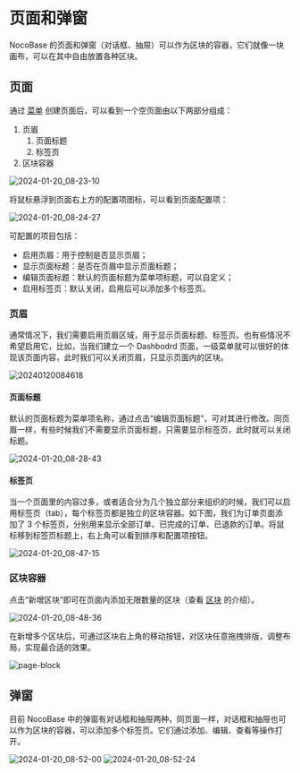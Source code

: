 # 页面和弹窗

NocoBase 的页面和弹窗（对话框、抽屉）可以作为区块的容器，它们就像一块画布，可以在其中自由放置各种区块。

## 页面
通过 [菜单](./menus/index.md) 创建页面后，可以看到一个空页面由以下两部分组成：
1. 页眉
   1. 页面标题
   2. 标签页
2. 区块容器

![2024-01-20_08-23-10](https://nocobase-docs.oss-cn-beijing.aliyuncs.com/2024-01-20_08-23-10.jpg)

将鼠标悬浮到页面右上方的配置项图标，可以看到页面配置项：

![2024-01-20_08-24-27](https://nocobase-docs.oss-cn-beijing.aliyuncs.com/2024-01-20_08-24-27.jpg)

可配置的项目包括：
- 启用页眉：用于控制是否显示页眉；
- 显示页面标题：是否在页眉中显示页面标题；
- 编辑页面标题：默认的页面标题为菜单项标题，可以自定义；
- 启用标签页：默认关闭，启用后可以添加多个标签页。

### 页眉
通常情况下，我们需要启用页眉区域，用于显示页面标题、标签页。也有些情况不希望启用它，比如，当我们建立一个 Dashbodrd 页面，一级菜单就可以很好的体现该页面内容，此时我们可以关闭页眉，只显示页面内的区块。

![20240120084618](https://nocobase-docs.oss-cn-beijing.aliyuncs.com/20240120084618.png)

#### 页面标题
默认的页面标题为菜单项名称，通过点击“编辑页面标题”，可对其进行修改。同页眉一样，有些时候我们不需要显示页面标题，只需要显示标签页，此时就可以关闭标题。

![2024-01-20_08-28-43](https://nocobase-docs.oss-cn-beijing.aliyuncs.com/2024-01-20_08-28-43.jpg)

#### 标签页
当一个页面里的内容过多，或者适合分为几个独立部分来组织的时候，我们可以启用标签页（tab），每个标签页都是独立的区块容器。如下图，我们为订单页面添加了 3 个标签页，分别用来显示全部订单、已完成的订单、已退款的订单。将鼠标移到标签页标题上，右上角可以看到排序和配置项按钮。

![2024-01-20_08-47-15](https://nocobase-docs.oss-cn-beijing.aliyuncs.com/2024-01-20_08-47-15.jpg)

### 区块容器
点击“新增区块”即可在页面内添加无限数量的区块（查看 [区块](./blocks/index.md) 的介绍）。

![2024-01-20_08-48-36](https://nocobase-docs.oss-cn-beijing.aliyuncs.com/2024-01-20_08-48-36.jpg)

在新增多个区块后，可通过区块右上角的移动按钮，对区块任意拖拽排版，调整布局，实现最合适的效果。

![page-block](https://nocobase-docs.oss-cn-beijing.aliyuncs.com/page-block.gif)

## 弹窗
目前 NocoBase 中的弹窗有对话框和抽屉两种，同页面一样，对话框和抽屉也可以作为区块的容器，可以添加多个标签页。它们通过添加、编辑、查看等操作打开。

![2024-01-20_08-52-00](https://nocobase-docs.oss-cn-beijing.aliyuncs.com/2024-01-20_08-52-00.jpg)
![2024-01-20_08-52-24](https://nocobase-docs.oss-cn-beijing.aliyuncs.com/2024-01-20_08-52-24.jpg)
